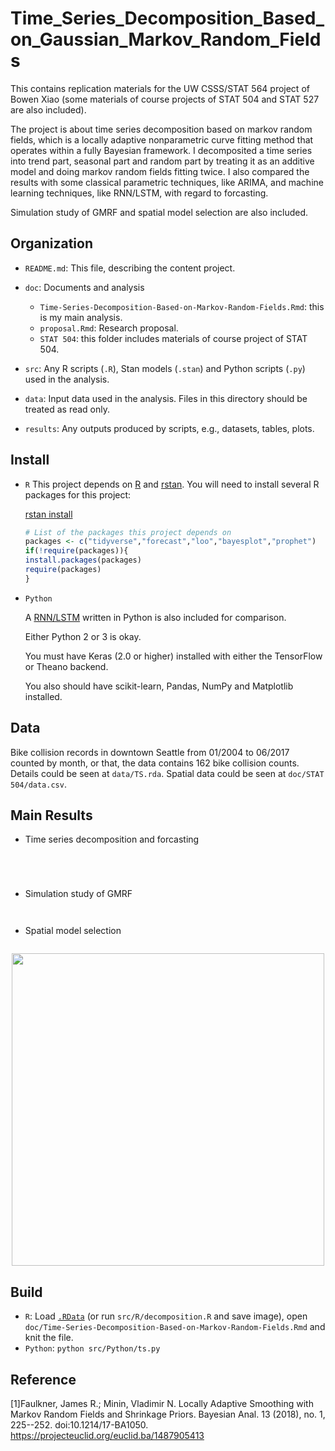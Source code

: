 # Time_Series_Decomposition_Based_on_Gaussian_Markov_Random_Fields

This contains replication materials for the UW CSSS/STAT 564 project of Bowen Xiao (some materials of course projects of STAT 504 and STAT 527 are also included).

The project is about time series decomposition based on markov random fields, which is a locally adaptive nonparametric curve fitting method that operates within a fully Bayesian framework. I decomposited a time series into trend part, seasonal part and random part by treating it as an additive model and doing markov random fields fitting twice. I also compared the results with some classical parametric techniques, like ARIMA, and machine learning techniques, like RNN/LSTM, with regard to forcasting.

Simulation study of GMRF and spatial model selection are also included.

## Organization

-   `README.md`: This file, describing the content project.

-   `doc`: Documents and analysis

    -   `Time-Series-Decomposition-Based-on-Markov-Random-Fields.Rmd`: this is my main analysis.
    -   `proposal.Rmd`: Research proposal.
    -   `STAT 504`: this folder includes materials of course project of STAT 504.

-   `src`: Any R scripts (`.R`), Stan models (`.stan`) and Python scripts (`.py`) used in the analysis.

-   `data`: Input data used in the analysis. Files in this directory should be treated as read only.

-   `results`: Any outputs produced by scripts, e.g., datasets, tables, plots.

## Install
- `R`
    This project depends on [R](https://cran.r-project.org/) and [rstan](http://mc-stan.org/users/interfaces/rstan). You will need to install several R packages for this project:

    [rstan install](https://github.com/stan-dev/rstan/wiki/RStan-Getting-Started)

    ```r
    # List of the packages this project depends on
    packages <- c("tidyverse","forecast","loo","bayesplot","prophet")
    if(!require(packages)){
    install.packages(packages)
    require(packages)
    }
    ```

- `Python`

    A [RNN/LSTM](https://machinelearningmastery.com/time-series-forecasting-long-short-term-memory-network-python/) written in Python is also included for comparison.

    Either Python 2 or 3 is okay.

    You must have Keras (2.0 or higher) installed with either the TensorFlow or Theano backend.

    You also should have scikit-learn, Pandas, NumPy and Matplotlib installed.

## Data

Bike collision records in downtown Seattle from 01/2004 to 06/2017 counted by month, or that, the data contains 162 bike collision counts. Details could be seen at `data/TS.rda`. Spatial data could be seen at `doc/STAT 504/data.csv`.

## Main Results

- Time series decomposition and forcasting

<p align="center">
  <img src="https://github.com/xiaobw95/Time_Series_Decomposition_Based_on_Gaussian_Markov_Random_Fields/blob/master/results/fig/Second-fitting.png" alt=""/>
</p>

<p align="center">
  <img src="https://github.com/xiaobw95/Time_Series_Decomposition_Based_on_Gaussian_Markov_Random_Fields/blob/master/results/fig/Time-series-decomposition.png" alt=""/>
</p>

<p align="center">
  <img src="https://github.com/xiaobw95/Time_Series_Decomposition_Based_on_Gaussian_Markov_Random_Fields/blob/master/results/fig/Performance-of-prediction.png" alt=""/>
</p>

<p align="center">
  <img src="https://github.com/xiaobw95/Time_Series_Decomposition_Based_on_Gaussian_Markov_Random_Fields/blob/master/results/tables/mse.png" alt=""/>
</p>

- Simulation study of GMRF

<p align="center">
  <img src="https://github.com/xiaobw95/Time_Series_Decomposition_Based_on_Gaussian_Markov_Random_Fields/blob/master/results/fig/simulation.png" alt=""/>
</p>

<p align="center">
  <img src="https://github.com/xiaobw95/Time_Series_Decomposition_Based_on_Gaussian_Markov_Random_Fields/blob/master/results/fig/mse-vs-sample-size.png" alt=""/>
</p>


- Spatial model selection

<p align="center">
  <img src="https://github.com/xiaobw95/Time_Series_Decomposition_Based_on_Gaussian_Markov_Random_Fields/blob/master/results/fig/figure7.png" alt=""/>
</p>

<p align="center">
  <img src="https://github.com/xiaobw95/Time_Series_Decomposition_Based_on_Gaussian_Markov_Random_Fields/blob/master/results/fig/Rtable.png" width="500" alt=""/>
</p>


## Build

- `R`: Load [`.RData`](https://drive.google.com/open?id=1owtgRLKjpiGDGJ_G3r_76coX48IBURmn) (or run `src/R/decomposition.R` and save image), open `doc/Time-Series-Decomposition-Based-on-Markov-Random-Fields.Rmd` and knit the file.
- `Python`: `python src/Python/ts.py`

## Reference

[1]Faulkner, James R.; Minin, Vladimir N. Locally Adaptive Smoothing with Markov Random Fields and Shrinkage Priors. Bayesian Anal. 13 (2018), no. 1, 225--252. doi:10.1214/17-BA1050. https://projecteuclid.org/euclid.ba/1487905413
